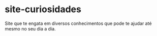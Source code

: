 # site-curiosidades
Site que te engata em diversos conhecimentos que pode te ajudar até mesmo no seu dia a dia.
